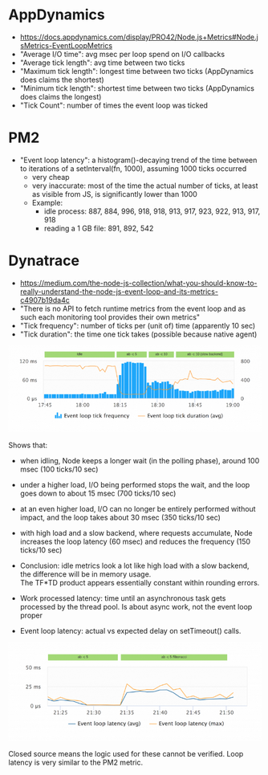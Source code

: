 # AppDynamics

- https://docs.appdynamics.com/display/PRO42/Node.js+Metrics#Node.jsMetrics-EventLoopMetrics
- "Average I/O time": avg msec per loop spend on I/O callbacks
- "Average tick length": avg time between two ticks
- "Maximum tick length": longest time between two ticks (AppDynamics does claims the shortest)
- "Minimum tick length": shortest time between two ticks (AppDynamics does claims the longest)
- "Tick Count": number of times the event loop was ticked

# PM2

- "Event loop latency": a histogram()-decaying trend of the time between to iterations 
  of a setInterval(fn, 1000), assuming 1000 ticks occurred
  - very cheap
  - very inaccurate: most of the time the actual number of ticks, at least as
    visible from JS, is significantly lower than 1000
  - Example:
    - idle process: 887, 884, 996, 918, 918, 913, 917, 923, 922, 913, 917, 918
    - reading a 1 GB file: 891, 892, 542    

# Dynatrace

- https://medium.com/the-node-js-collection/what-you-should-know-to-really-understand-the-node-js-event-loop-and-its-metrics-c4907b19da4c
- "There is no API to fetch runtime metrics from the event loop and as such each monitoring tool provides their own metrics"
- "Tick frequency": number of ticks per (unit of) time (apparently 10 sec)
- "Tick duration": the time one tick takes (possible because native agent)

![Dynatrace ticks](dynatrace-ticks.png)

Shows that:

- when idling, Node keeps a longer wait (in the polling phase), around 100 msec 
  (100 ticks/10 sec)
- under a higher load, I/O being performed stops the wait, and the loop goes down
  to about 15 msec (700 ticks/10 sec)
- at an even higher load, I/O can no longer be entirely performed without impact,
  and the loop takes about 30 msec (350 ticks/10 sec)
- with high load and a slow backend, where requests accumulate, Node increases the
  loop latency (60 msec) and reduces the frequency (150 ticks/10 sec)
- Conclusion: idle metrics look a lot like high load with a slow backend, the 
  difference will be in memory usage.  
The TF*TD product appears essentially constant within rounding errors.
  

- Work processed latency: time until an asynchronous task gets processed by the 
  thread pool. Is about async work, not the event loop proper
- Event loop latency: actual vs expected delay on setTimeout() calls.

![Dynatrace loop](dynatrace-loop.png)

Closed source means the logic used for these cannot be verified. Loop latency is
very similar to the PM2 metric.
